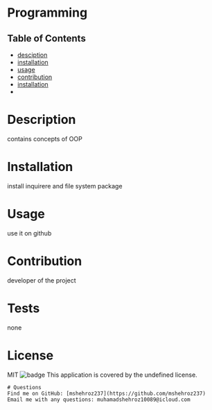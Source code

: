 # Programming
  
  ## Table of Contents

  * [desciption](#Description)
  * [installation](#Installation)
  * [usage](#Usage)
  * [contribution](#contribution)
  * [installation](#Tests)
  * 
  # Description
   contains concepts of OOP

   # Installation
   install inquirere and file system package

   # Usage
   use it on github

   # Contribution
   developer of the project

   # Tests
   none

   # License
   MIT
   ![badge](https://img.shields.io/badge/license-undefined-brightgreen)
    This application is covered by the undefined license. 



    # Questions
    Find me on GitHub: [mshehroz237](https://github.com/mshehroz237)
    Email me with any questions: muhamadshehroz10089@icloud.com
